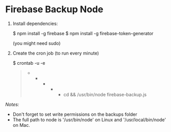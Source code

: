 # Firebase Backup Node

1. Install dependencies:

	$ npm install -g firebase
	$ npm install -g firebase-token-generator

	(you might need sudo)

2. Create the cron job (to run every minute)

	$ crontab -u <user> -e
	> * * * * * cd && /usr/bin/node firebase-backup.js

*Notes:*

- Don't forget to set write permissions on the backups folder
- The full path to node is '/usr/bin/node' on Linux and '/usr/local/bin/node' on Mac.